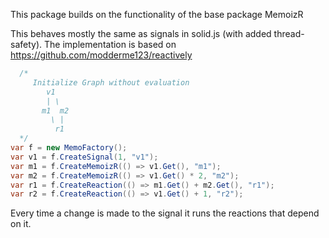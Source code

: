 This package builds on the functionality of the base package MemoizR

This behaves mostly the same as signals in solid.js (with added thread-safety).
The implementation is based on https://github.com/modderme123/reactively

```cs
  /*
     Initialize Graph without evaluation
        v1
        | \ 
       m1  m2
         \ |
          r1
  */
var f = new MemoFactory();
var v1 = f.CreateSignal(1, "v1");
var m1 = f.CreateMemoizR(() => v1.Get(), "m1");
var m2 = f.CreateMemoizR(() => v1.Get() * 2, "m2");
var r1 = f.CreateReaction(() => m1.Get() + m2.Get(), "r1");
var r2 = f.CreateReaction(() => v1.Get() + 1, "r2");
```

Every time a change is made to the signal it runs the reactions that depend on it.
